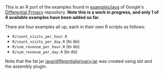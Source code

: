 This is an R port of the examples found in [examples/java](https://github.com/google/differential-privacy/tree/main/examples/java) of Google's [Differential Privacy](https://github.com/google/differential-privacy) repository.  **Note this is a work in progress, and only 1 of 4 available examples have been added so far**.

There are four examples all up, each in their own R scripts as follows:

* `R/count_visits_per_hour.R`
* `R/count_visits_per_day.R` (to do)
* `R/sum_revenue_per_hour.R` (to do)
* `R/sum_revenue_per_day.R` (to do)

Note that the fat jar [java/differentialprivacy.jar](java/differentialprivacy.R) was created using sbt and the assembly plugin.